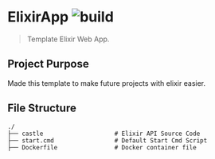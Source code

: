 # ElixirApp ![build](https://img.shields.io/badge/build-passing-brightgreen.svg?style=flat)
> Template Elixir Web App.

## Project Purpose
Made this template to make future projects with elixir easier.

## File Structure
    ./
    ├── castle                    # Elixir API Source Code
    ├── start.cmd                 # Default Start Cmd Script
    ├── Dockerfile                # Docker container file